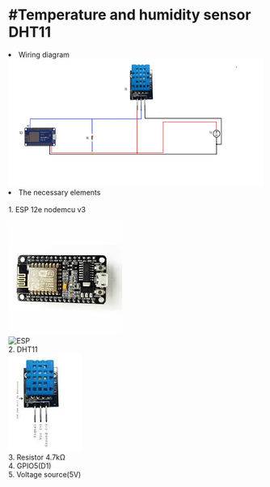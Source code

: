 <html>
<h1>#Temperature and humidity sensor DHT11 </h1>
<li>Wiring diagram</li>
<img src="https://github.com/przemyslaw-turek/gm/blob/dev/hardware/sensors/dht11/dht11.bmp" alt="Diagram">
<li>	The necessary elements</li><br>
      1.	ESP 12e nodemcu v3
   
   
 <img src="https://github.com/przemyslaw-turek/gm/blob/dev/hardware/sensors/motion/esp1.jpg" alt="ESP"><br>
 <img src="http://cdn.frightanic.com/blog/wp-content/uploads/2015/09/esp8266-nodemcu-dev-kit-v3-pins.jpg" alt="ESP"><br>
      2. DHT11<br>
      <img src="https://github.com/przemyslaw-turek/gm/blob/dev/hardware/sensors/dht11/dht11.jpg" alt="DHT"><br>
     3. Resistor 4.7kΩ <br>
      4. GPIO5(D1)  <br>
      5. Voltage source(5V)
